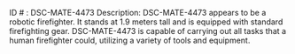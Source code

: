 ID # : DSC-MATE-4473
Description: DSC-MATE-4473 appears to be a robotic firefighter. It stands at 1.9 meters tall and is equipped with standard firefighting gear. DSC-MATE-4473 is capable of carrying out all tasks that a human firefighter could, utilizing a variety of tools and equipment.